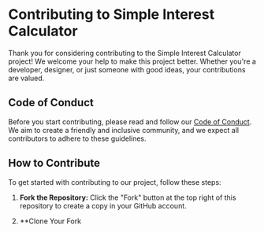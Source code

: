 # Contributing to Simple Interest Calculator

Thank you for considering contributing to the Simple Interest Calculator project! We welcome your help to make this project better. Whether you're a developer, designer, or just someone with good ideas, your contributions are valued.

## Code of Conduct

Before you start contributing, please read and follow our [Code of Conduct](CONDUCT.md). We aim to create a friendly and inclusive community, and we expect all contributors to adhere to these guidelines.

## How to Contribute

To get started with contributing to our project, follow these steps:

1. **Fork the Repository:** Click the "Fork" button at the top right of this repository to create a copy in your GitHub account.

2. **Clone Your Fork

